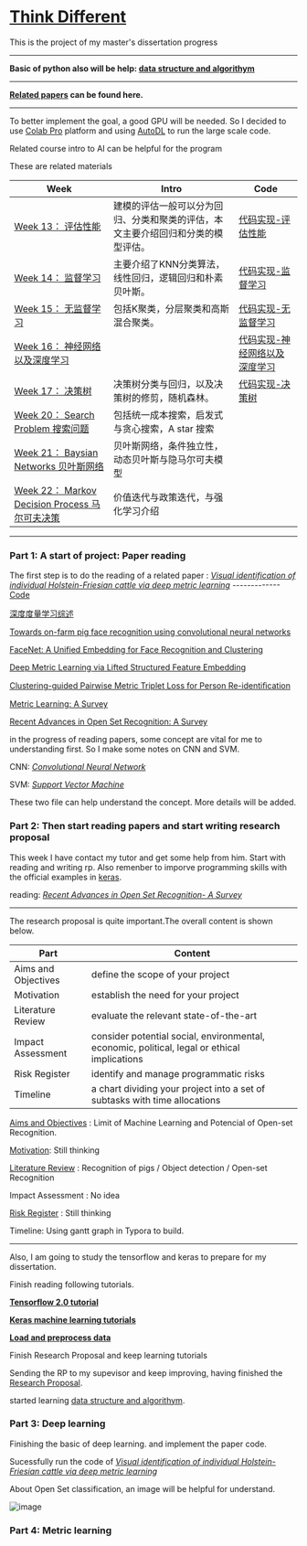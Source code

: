 # [Think Different](https://gwt9970161.github.io/Think-Different/)
This is the project of my master's dissertation progress

--------------------------------------------------------------------------------------------------------------------------------

**Basic of python also will be help: [data structure and algorithym](https://gwt9970161.github.io/Data-structue-and-algorithym-python/)**

--------------------------------------------------------------------------------------------------------------------------------

**[Related papers](https://github.com/gwt9970161/awesome_OpenSetRecognition_list#tutorials) can be found here.**


--------------------------------------------------------------------------------------------------------------------------------

To better implement the goal, a good GPU will be needed. So I decided to use [Colab Pro](https://colab.research.google.com/drive/1zt7mPrb9sfU2ZC4vIa5Ns-JOsmyqtL97) platform and using [AutoDL](https://www.gpuhub.com/home) to run the large scale code.


Related course intro to AI can be helpful for the program

These are related materials

|Week|Intro|Code|
|-|-|-|
|[Week 13： 评估性能](https://sore-provelone-d45.notion.site/Week-13-66db51f4ffa84fe4adadf1c03cc8cfcc) |建模的评估一般可以分为回归、分类和聚类的评估，本文主要介绍回归和分类的模型评估。|[代码实现-评估性能](https://colab.research.google.com/github/gwt9970161/Introduction-to-AI/blob/main/Worksheet%201%20Week%2013%20Answers.ipynb)|
|[Week 14： 监督学习](https://sore-provelone-d45.notion.site/Week-14-6400360c8c5740f28fa99129be31f2b3)|主要介绍了KNN分类算法，线性回归，逻辑回归和朴素贝叶斯。|[代码实现-监督学习](https://colab.research.google.com/github/gwt9970161/Introduction-to-AI/blob/main/Worksheet%202%20Week%2014%20Answers.ipynb)|
|[Week 15： 无监督学习](https://sore-provelone-d45.notion.site/Week-15-91113eea12d84cc38c410bb1a390e108)|包括K聚类，分层聚类和高斯混合聚类。|[代码实现-无监督学习](https://colab.research.google.com/github/gwt9970161/Introduction-to-AI/blob/main/Worksheet%203%20Week%2015%20Answers(1).ipynb)|
|[Week 16： 神经网络以及深度学习](https://gwt9970161.github.io/Introduction-to-AI/#:~:text=week%2016%3A%20Neural%20Networks)||[代码实现-神经网络以及深度学习](https://colab.research.google.com/github/gwt9970161/Introduction-to-AI/blob/main/Worksheet%204%20Week%2016%20answers.ipynb)|
|[Week 17： 决策树](https://sore-provelone-d45.notion.site/Week-17-Decision-trees-e2af38b637a343c1ad3dc184d8b77919)|决策树分类与回归，以及决策树的修剪，随机森林。|[代码实现-决策树](https://colab.research.google.com/drive/1WCS507kvm-1aqEvy15hr19dIrc89K-Ll)|
|[Week 20： Search Problem 搜索问题](https://sore-provelone-d45.notion.site/Week-20-Search-problem-9a8b4ccf17b14a28b69fdc97d6bc2a90)|包括统一成本搜索，启发式与贪心搜索，A star 搜索||
|[Week 21： Baysian Networks 贝叶斯网络](https://sore-provelone-d45.notion.site/Week-21-Bayesian-Networks-12cb5947e23c4d5d93aaabd99cff4bc1)|贝叶斯网络，条件独立性，动态贝叶斯与隐马尔可夫模型||
|[Week 22： Markov Decision Process 马尔可夫决策](https://sore-provelone-d45.notion.site/Week-22-Markov-Decision-Process-d9ffd14fec934582bab6fe455b2015a7)|价值迭代与政策迭代，与强化学习介绍||

--------------------------------------------------------------------------------------------------------------------------------

### Part 1:  A start of project: Paper reading

The first step is to do the reading of a related paper :
[*Visual identification of individual Holstein-Friesian cattle via deep metric learning*](https://github.com/gwt9970161/Great-Project-/blob/main/1.%20Visual%20identification%20of%20individual%20Holstein-Friesian%20cattle%20via%20deep%20metric%20learning.pdf)
-------------[Code](https://github.com/CWOA/MetricLearningIdentification)

[深度度量学习综述](http://html.rhhz.net/tis/html/201906045.htm)

[Towards on-farm pig face recognition using convolutional neural networks](https://www.sciencedirect.com/science/article/pii/S0166361517304992)

[FaceNet: A Unified Embedding for Face Recognition and Clustering](https://arxiv.org/abs/1503.03832)

[Deep Metric Learning via Lifted Structured Feature Embedding](https://arxiv.org/abs/1511.06452)

[Clustering-guided Pairwise Metric Triplet Loss for Person Re-identiﬁcation](https://ieeexplore.ieee.org/abstract/document/9698102)

[Metric Learning: A Survey](https://ieeexplore.ieee.org/abstract/document/8186753)

[Recent Advances in Open Set Recognition: A Survey](https://arxiv.org/abs/1811.08581)


in the progress of reading papers, some concept are vital for me to understanding first.
So I make some notes on CNN and SVM.

CNN: [*Convolutional Neural Network*](https://github.com/gwt9970161/Great-Project-/blob/main/%E5%8D%B7%E7%A7%AF%E7%A5%9E%E7%BB%8F%E7%BD%91%E7%BB%9C%E8%AF%A6%E8%A7%A3.md)

SVM: [*Support Vector Machine*](https://github.com/gwt9970161/Great-Project-/blob/main/%E6%94%AF%E6%8C%81%E5%90%91%E9%87%8F%E6%9C%BA.md)

These two file can help understand the concept. More details will be added.


### Part 2:  Then start reading papers and start writing research proposal

This week I have contact my tutor and get some help from him. Start with reading and writing rp. Also remenber to imporve programming skills with the official examples in [keras](https://keras.io/examples/).

reading: [*Recent Advances in Open Set Recognition- A Survey* ](https://github.com/gwt9970161/Great-Project-/blob/main/2.%20Recent%20Advances%20in%20Open%20Set%20Recognition-%20A%20%20Survey.pdf)

--------------------------------------------------------------------------------------------------------------------------------
The research proposal is quite important.The overall content is shown below.

|  Part | Content | 
| ----- | ------- | 
| Aims and Objectives | define the scope of your project |
| Motivation | establish the need for your project | 
| Literature Review | evaluate the relevant state-of-the-art | 
| Impact Assessment | consider potential social, environmental, economic, political, legal or  ethical implications | 
| Risk Register | identify and manage programmatic risks | 
| Timeline | a chart dividing your project into a set of subtasks with time allocations | 

[Aims and Objectives](https://patthomson.net/2014/06/09/aims-and-objectives-whats-the-difference/) : Limit of Machine Learning and Potencial of Open-set Recognition.

[Motivation](read://https_www.bloodraynebetrayal.com/?url=https%3A%2F%2Fwww.bloodraynebetrayal.com%2Fsuzanna-escobar%2Fhow-to-write-better%2Fwhat-is-the-motivation-in-research%2F): Still thinking

[Literature Review](https://www.scribbr.com/dissertation/literature-review/) : Recognition of pigs / Object detection / Open-set Recognition

Impact Assessment : No idea

[Risk Register](https://www.indeed.com/hire/c/info/project-risk-registers#:~:text=Example%201%3A%20%20%20Risk%20identifier%20%20,%20%20Low%20%20%20Project%20sponsor%20) : Still thinking

Timeline: Using gantt graph in Typora to build.

--------------------------------------------------------------------------------------------------------------------------------

Also, I am going to study the tensorflow and keras to prepare for my dissertation. 

Finish reading following tutorials.

[**Tensorflow 2.0 tutorial**](https://www.tensorflow.org/tutorials/quickstart/beginner) 

[**Keras machine learning tutorials**](https://www.tensorflow.org/tutorials/keras/classification)

[**Load and preprocess data**](https://www.tensorflow.org/tutorials/load_data/images)

Finish Research Proposal and keep learning tutorials

Sending the RP to my supevisor and keep improving, having finished the [Research Proposal](https://github.com/gwt9970161/Think-Different/blob/main/RP_Bristol_%20Wentao%20Gao.pdf).

started learning [data structure and algorithym](https://gwt9970161.github.io/Data-structue-and-algorithym-python/).


### Part 3: Deep learning 

Finishing the basic of deep learning. and implement the paper code.


Sucessfully run the code of [*Visual identification of individual Holstein-Friesian cattle via deep metric learning*](https://github.com/gwt9970161/Great-Project-/blob/main/1.%20Visual%20identification%20of%20individual%20Holstein-Friesian%20cattle%20via%20deep%20metric%20learning.pdf)

About Open Set classification, an image will be helpful for understand.

![image](https://user-images.githubusercontent.com/77952995/179427143-d8bfdf30-0286-41f5-9ce0-0e96d178c19c.png)

### Part 4: Metric learning




